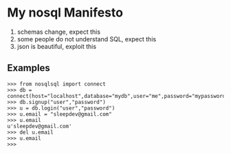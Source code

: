 My nosql Manifesto
==================

1. schemas change, expect this
2. some people do not understand SQL, expect this
3. json is beautiful, exploit this

Examples
--------
    >>> from nosqlsql import connect
    >>> db = connect(host="localhost",database="mydb",user="me",password="mypassword")
    >>> db.signup("user","password")
    >>> u = db.login("user","password")
    >>> u.email = "sleepdev@gmail.com"
    >>> u.email
    u'sleepdev@gmail.com'
    >>> del u.email
    >>> u.email
    >>> 
